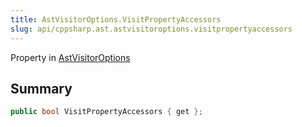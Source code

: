 ```yaml
---
title: AstVisitorOptions.VisitPropertyAccessors
slug: api/cppsharp.ast.astvisitoroptions.visitpropertyaccessors
---
```

Property in [AstVisitorOptions](/api/cppsharp/ast/astvisitoroptions)

## Summary



```csharp
public bool VisitPropertyAccessors { get };
```

